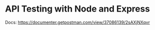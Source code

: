 # API Testing with Node and Express

Docs: https://documenter.getpostman.com/view/37086139/2sAXjNXqvr
